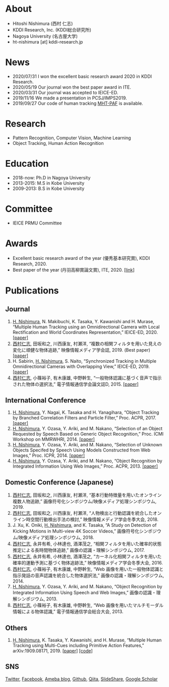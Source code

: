 # About
- Hitoshi Nishimura (西村 仁志)
- KDDI Research, Inc. (KDDI総合研究所)
- Nagoya University (名古屋大学)
- ht-nishimura [at] kddi-research.jp

# News
- 2020/07/31 I won the excellent basic research award 2020 in KDDI Research.
- 2020/05/19 Our journal won the best paper award in ITE.
- 2020/03/31 Our journal was accepted to IEICE-ED.
- 2019/11/16 We made a presentation in PCSJ/IMPS2019.
- 2019/09/27 Our code of human tracking [MHT-PAF](https://github.com/hitottiez/mht-paf) is available.

# Research
- Pattern Recognition, Computer Vision, Machine Learning 
- Object Tracking, Human Action Recognition

# Education
- 2018-now: Ph.D in Nagoya University
- 2013-2015: M.S in Kobe University
- 2009-2013: B.S in Kobe University

# Committee
- IEICE PRMU Committee

# Awards
- Excellent basic research award of the year (優秀基本研究賞), KDDI Research, 2020.
- Best paper of the year (丹羽高柳賞論文賞), ITE, 2020. [[link]](https://www.ite.or.jp/content/awards/)

# Publications
## Journal
1. <u>H. Nishimura</u>, N. Makibuchi, K. Tasaka, Y. Kawanishi and H. Murase,
“Multiple Human Tracking using an Omnidirectional Camera with Local Rectification and World Coordinates Representation,”
IEICE-ED, 2020. [[paper]](https://www.jstage.jst.go.jp/article/transinf/E103.D/6/E103.D_2019MVP0009/_pdf/-char/ja)
1. <u>西村仁志</u>, 田坂和之, 川西康友, 村瀬洋,
“複数の相関フィルタを用いた見えの変化に頑健な物体追跡,”
映像情報メディア学会誌, 2019. (Best paper) [[paper]](https://www.jstage.jst.go.jp/article/itej/73/5/73_1004/_pdf/-char/ja)
1. H. Sabirin, <u>H. Nishimura</u>, S. Naito,
“Synchronized Tracking in Multiple Omnidirectional Cameras with Overlapping View,”
IEICE-ED, 2019. [[paper]](https://www.jstage.jst.go.jp/article/transinf/E102.D/11/E102.D_2018EDP7305/_pdf/-char/ja)
1. <u>西村仁志</u>, 小篠裕子, 有木康雄, 中野幹生,
“一般物体認識に基づく音声で指示された物体の選択法,”
電子情報通信学会論文誌D, 2015. [[paper]](https://search.ieice.org/bin/pdf_link.php?category=D&lang=J&year=2015&fname=j98-d_9_1265&abst=)

## International Conference
1. <u>H. Nishimura</u>, Y. Nagai, K. Tasaka and H. Yanagihara,
“Object Tracking by Branched Correlation Filters and Particle Filter,”
Proc. ACPR, 2017. [[paper]](https://ieeexplore.ieee.org/stamp/stamp.jsp?tp=&arnumber=8575803)
1. <u>H. Nishimura</u>, Y. Ozasa, Y. Ariki, and M. Nakano,
“Selection of an Object Requested by Speech Based on Generic Object Recognition,”
Proc. ICMI Workshop on MMRWHRI, 2014. [[paper]](http://delivery.acm.org/10.1145/2670000/2666505/p23-nishimura.pdf?ip=192.26.91.225&id=2666505&acc=ACTIVE%20SERVICE&key=2D77E7682F10D892%2E2D77E7682F10D892%2E4D4702B0C3E38B35%2E4D4702B0C3E38B35&__acm__=1568865809_46c1b464b7777d0f3f414c1f021a4251)
1. <u>H. Nishimura</u>, Y. Ozasa, Y. Ariki, and M. Nakano,
“Selection of Unknown Objects Specifed by Speech Using Models Constructed from Web Images,”
Proc. ICPR, 2014. [[paper]](https://ieeexplore.ieee.org/stamp/stamp.jsp?tp=&arnumber=6976802)
1. <u>H. Nishimura</u>, Y. Ozasa, Y. Ariki, and M. Nakano,
“Object Recognition by Integrated Information Using Web Images,”
Proc. ACPR, 2013. [[paper]](http://www.me.cs.scitec.kobe-u.ac.jp/publications/papers/2013/ACPR2013_nishimura.pdf)

## Domestic Conference (Japanese)
1. <u>西村仁志</u>, 田坂和之, 川西康友, 村瀬洋,
“基本行動特徴量を用いたオンライン複数人物追跡,”
画像符号化シンポジウム/映像メディア処理シンポジウム, 2019.
1. <u>西村仁志</u>, 田坂和之, 川西康友, 村瀬洋,
“人物検出と行動認識を統合したオンライン時空間行動検出手法の検討,”
映像情報メディア学会冬季大会, 2018.
1. J. Xu, K. Oniki, <u>H. Nishimura</u>, and K. Tasaka,
“A Study on Detection of Kicking Motions in Multi-view 4K Soccer Videos,”
画像符号化シンポジウム/映像メディア処理シンポジウム, 2018.
1. <u>西村仁志</u>, 永井有希, 小林達也, 酒澤茂之,
“相関フィルタを用いた確率的状態推定による長時間物体追跡,”
画像の認識・理解シンポジウム, 2017.
1. <u>西村仁志</u>, 永井有希, 小林達也, 酒澤茂之,
“カーネル化相関フィルタを用いた確率的運動予測に基づく物体追跡法,”
映像情報メディア学会冬季大会, 2016.
1. <u>西村仁志</u>, 小篠裕子, 有木康雄, 中野幹生,
“Web 画像を用いた一般物体認識と指示発話の音声認識を統合した物体選択法,”
画像の認識・理解シンポジウム, 2014.
1. <u>H. Nishimura</u>, Y. Ozasa, Y. Ariki, and M. Nakano,
“Object Recognition by Integrated Information Using Speech and Web Images,”
画像の認識・理解シンポジウム, 2013.
1. <u>西村仁志</u>, 小篠裕子, 有木康雄, 中野幹生,
“Web 画像を用いたマルチモーダル情報による物体認識,”
電子情報通信学会総合大会, 2013.

## Others
1. <u>H. Nishimura</u>, K. Tasaka, Y. Kawanishi, and H. Murase,
“Multiple Human Tracking using Multi-Cues including Primitive Action Features,”
arXiv:1909.08171, 2019. [[paper]](http://arxiv.org/abs/1909.08171) [[code]](https://github.com/hitottiez/mht-paf)

## SNS
[Twitter](https://twitter.com/hitottiez), 
[Facebook](https://www.facebook.com/hitoshi.nishimura.75), 
[Ameba blog](https://ameblo.jp/hitotties/), 
[Github](https://github.com/hitottiez), 
[Qiita](https://qiita.com/hitottiez), 
[SlideShare](https://www.slideshare.net/hitoshinishimura75), 
[Google Scholar](https://scholar.google.co.jp/citations?user=iIHuJfUAAAAJ&hl=ja&oi=sra)
